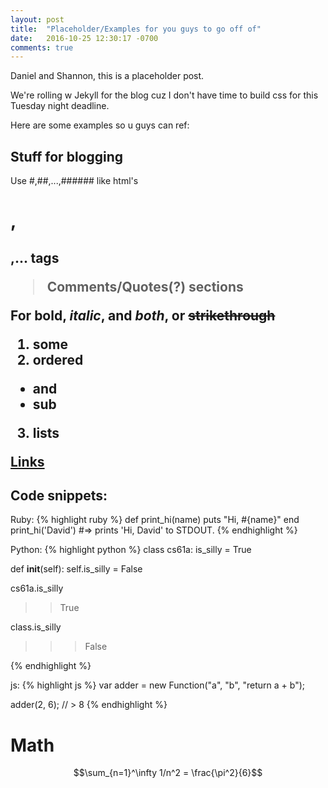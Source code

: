 ```yaml
---
layout: post
title:  "Placeholder/Examples for you guys to go off of"
date:   2016-10-25 12:30:17 -0700
comments: true
---
```

Daniel and Shannon, this is a placeholder post.

We're rolling w Jekyll for the blog cuz I don't have time to build css for this Tuesday night deadline.

Here are some examples so u guys can ref:

## Stuff for blogging

Use #,##,...,###### like html's <h1>,<h2>,... tags

> Comments/Quotes(?) sections

For **bold**, *italic*, and _**both**_, or ~~strikethrough~~

1. some
2. ordered
  * and
  * sub
3. lists

[Links](ml.berkeley.edu)

## Code snippets: ##

Ruby:
{% highlight ruby %}
def print_hi(name)
  puts "Hi, #{name}"
end
print_hi('David')
#=> prints 'Hi, David' to STDOUT.
{% endhighlight %}

Python:
{% highlight python %}
class cs61a:
  is_silly = True

  def __init__(self):
    self.is_silly = False

cs61a.is_silly
>>True

class.is_silly
>>>False

{% endhighlight %}

js:
{% highlight js %}
var adder = new Function("a", "b", "return a + b");

adder(2, 6);
// > 8
{% endhighlight %}

# Math

$$\sum_{n=1}^\infty 1/n^2 = \frac{\pi^2}{6}$$
